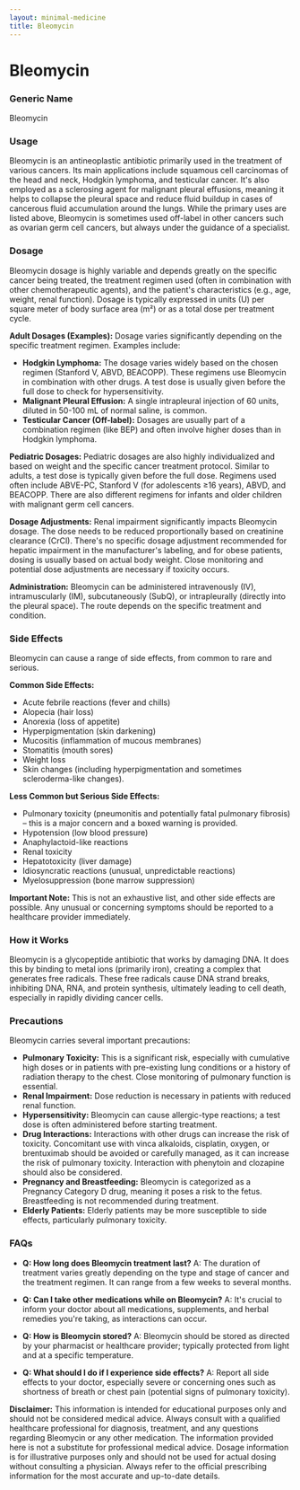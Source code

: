 ```yaml
---
layout: minimal-medicine
title: Bleomycin
---
```


# Bleomycin
### Generic Name
Bleomycin

### Usage
Bleomycin is an antineoplastic antibiotic primarily used in the treatment of various cancers. Its main applications include squamous cell carcinomas of the head and neck, Hodgkin lymphoma, and testicular cancer.  It's also employed as a sclerosing agent for malignant pleural effusions, meaning it helps to collapse the pleural space and reduce fluid buildup in cases of cancerous fluid accumulation around the lungs.  While the primary uses are listed above,  Bleomycin is sometimes used off-label in other cancers such as ovarian germ cell cancers,  but always under the guidance of a specialist.


### Dosage
Bleomycin dosage is highly variable and depends greatly on the specific cancer being treated, the treatment regimen used (often in combination with other chemotherapeutic agents), and the patient's characteristics (e.g., age, weight, renal function).  Dosage is typically expressed in units (U) per square meter of body surface area (m²) or as a total dose per treatment cycle.  

**Adult Dosages (Examples):**  Dosage varies significantly depending on the specific treatment regimen.  Examples include:

* **Hodgkin Lymphoma:**  The dosage varies widely based on the chosen regimen (Stanford V, ABVD, BEACOPP).  These regimens use Bleomycin in combination with other drugs.  A test dose is usually given before the full dose to check for hypersensitivity.
* **Malignant Pleural Effusion:**  A single intrapleural injection of 60 units, diluted in 50-100 mL of normal saline, is common.
* **Testicular Cancer (Off-label):**  Dosages are usually part of a combination regimen (like BEP) and often involve higher doses than in Hodgkin lymphoma.


**Pediatric Dosages:**  Pediatric dosages are also highly individualized and based on weight and the specific cancer treatment protocol.  Similar to adults, a test dose is typically given before the full dose.  Regimens used often include ABVE-PC, Stanford V (for adolescents ≥16 years), ABVD, and BEACOPP. There are also different regimens for infants and older children with malignant germ cell cancers.

**Dosage Adjustments:**  Renal impairment significantly impacts Bleomycin dosage.  The dose needs to be reduced proportionally based on creatinine clearance (CrCl).  There's no specific dosage adjustment recommended for hepatic impairment in the manufacturer's labeling, and for obese patients, dosing is usually based on actual body weight.  Close monitoring and potential dose adjustments are necessary if toxicity occurs.

**Administration:**  Bleomycin can be administered intravenously (IV), intramuscularly (IM), subcutaneously (SubQ), or intrapleurally (directly into the pleural space).  The route depends on the specific treatment and condition.


### Side Effects
Bleomycin can cause a range of side effects, from common to rare and serious.

**Common Side Effects:**

* Acute febrile reactions (fever and chills)
* Alopecia (hair loss)
* Anorexia (loss of appetite)
* Hyperpigmentation (skin darkening)
* Mucositis (inflammation of mucous membranes)
* Stomatitis (mouth sores)
* Weight loss
* Skin changes (including hyperpigmentation and sometimes scleroderma-like changes).


**Less Common but Serious Side Effects:**

* Pulmonary toxicity (pneumonitis and potentially fatal pulmonary fibrosis) – this is a major concern and a boxed warning is provided.
* Hypotension (low blood pressure)
* Anaphylactoid-like reactions
* Renal toxicity
* Hepatotoxicity (liver damage)
* Idiosyncratic reactions (unusual, unpredictable reactions)
* Myelosuppression (bone marrow suppression)


**Important Note:**  This is not an exhaustive list, and other side effects are possible.  Any unusual or concerning symptoms should be reported to a healthcare provider immediately.


### How it Works
Bleomycin is a glycopeptide antibiotic that works by damaging DNA. It does this by binding to metal ions (primarily iron), creating a complex that generates free radicals.  These free radicals cause DNA strand breaks, inhibiting DNA, RNA, and protein synthesis, ultimately leading to cell death, especially in rapidly dividing cancer cells.


### Precautions
Bleomycin carries several important precautions:

* **Pulmonary Toxicity:** This is a significant risk, especially with cumulative high doses or in patients with pre-existing lung conditions or a history of radiation therapy to the chest.  Close monitoring of pulmonary function is essential.
* **Renal Impairment:** Dose reduction is necessary in patients with reduced renal function.
* **Hypersensitivity:**  Bleomycin can cause allergic-type reactions; a test dose is often administered before starting treatment.
* **Drug Interactions:**  Interactions with other drugs can increase the risk of toxicity.  Concomitant use with vinca alkaloids, cisplatin, oxygen, or brentuximab should be avoided or carefully managed, as it can increase the risk of pulmonary toxicity.  Interaction with phenytoin and clozapine should also be considered.
* **Pregnancy and Breastfeeding:**  Bleomycin is categorized as a Pregnancy Category D drug, meaning it poses a risk to the fetus.  Breastfeeding is not recommended during treatment.
* **Elderly Patients:**  Elderly patients may be more susceptible to side effects, particularly pulmonary toxicity.

### FAQs

* **Q: How long does Bleomycin treatment last?**  A: The duration of treatment varies greatly depending on the type and stage of cancer and the treatment regimen. It can range from a few weeks to several months.

* **Q: Can I take other medications while on Bleomycin?** A:  It's crucial to inform your doctor about all medications, supplements, and herbal remedies you're taking, as interactions can occur.

* **Q: How is Bleomycin stored?** A:  Bleomycin should be stored as directed by your pharmacist or healthcare provider; typically protected from light and at a specific temperature.

* **Q: What should I do if I experience side effects?** A: Report all side effects to your doctor, especially severe or concerning ones such as shortness of breath or chest pain (potential signs of pulmonary toxicity).


**Disclaimer:** This information is intended for educational purposes only and should not be considered medical advice.  Always consult with a qualified healthcare professional for diagnosis, treatment, and any questions regarding Bleomycin or any other medication.  The information provided here is not a substitute for professional medical advice.  Dosage information is for illustrative purposes only and should not be used for actual dosing without consulting a physician.  Always refer to the official prescribing information for the most accurate and up-to-date details.
